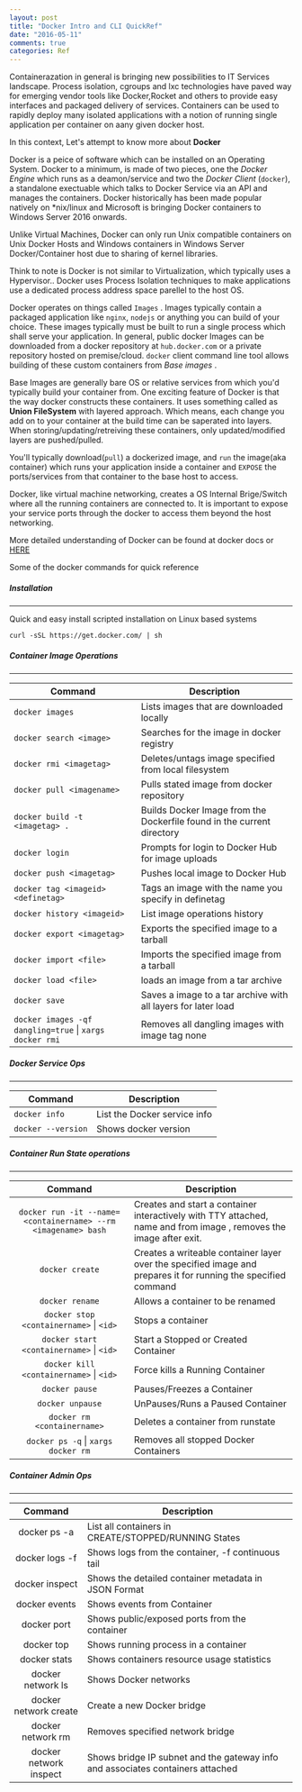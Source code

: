 ```yaml
---
layout: post
title: "Docker Intro and CLI QuickRef"
date: "2016-05-11"
comments: true
categories: Ref
---
```


Containerazation in general is bringing new possibilities to IT Services landscape. Process isolation, cgroups and lxc technologies have paved way for emerging vendor tools like Docker,Rocket and others to provide easy interfaces and packaged delivery of services. Containers can be used to rapidly deploy many isolated applications with a notion of running single application per container on aany given docker host. 

In this context, Let's attempt to know more about **Docker**

Docker is a peice of software which can be installed on an Operating System. Docker to a minimum, is made of two pieces, one the _Docker Engine_ which runs as a deamon/service and two the _Docker Client_ (`docker`), a standalone exectuable which talks to Docker Service via an API and manages the containers. Docker historically has been made popular natively on *nix/linux and Microsoft is bringing Docker containers to Windows Server 2016 onwards.

Unlike Virtual Machines, Docker can only run Unix compatible containers on Unix Docker Hosts and Windows containers in Windows Server Docker/Container host due to sharing of kernel libraries.

Think to note is Docker is not similar to Virtualization, which typically uses a Hypervisor.. Docker uses Process Isolation techniques to make applications use a dedicated process address space parellel to the host OS.

Docker operates on things called `Images` . Images typically contain a packaged application like `nginx`, `nodejs` or anything you can build of your choice. These images typically must be built to run a single process which shall serve your application.  In general, public docker Images can be downloaded from a docker repository at `hub.docker.com` or a private repository hosted on premise/cloud. `docker` client command line tool allows building of these custom containers from *Base images* .

Base Images are generally bare OS or relative services from which you'd typically build your container from. One exciting feature of Docker is that the way docker constructs these containers. It uses something called as __Union FileSystem__ with layered approach. Which means, each change you add on to your container at the build time can be saperated into layers. When storing/updating/retreiving these containers, only updated/modified layers are pushed/pulled.

You'll typically download(`pull`) a dockerized image, and `run` the image(aka container) which runs your application inside a container and `EXPOSE` the ports/services from that container to the base host to access.

Docker, like virtual machine networking, creates a OS Internal Brige/Switch where all the running containers are connected to. It is important to expose your service ports through the docker to access them beyond the host networking. 

More detailed understanding of Docker can be found at docker docs or [HERE](http://etherealmind.com/basics-docker-containers-hypervisors-coreos/)

Some of the docker commands for quick reference

##### Installation
---
Quick and easy install scripted installation on Linux based systems

```curl -sSL https://get.docker.com/ | sh```

##### Container Image Operations
---

| Command                                            | Description                                                            |
|----------------------------------------------------|------------------------------------------------------------------------|
| `docker images`                                      | Lists images that are downloaded locally                               |
| `docker search <image>`                              | Searches for the image in docker registry                              |
| `docker rmi <imagetag>`                              | Deletes/untags image specified from local filesystem                   |
| `docker pull <imagename>`                            | Pulls stated image from docker repository                              |
| `docker build -t <imagetag> .`                       | Builds Docker Image from the Dockerfile found in the current directory |
| `docker login`                                       | Prompts for login to Docker Hub for image uploads                      |
| `docker push <imagetag>`                             | Pushes local image to Docker Hub                                       |
| `docker tag <imageid> <definetag>`                   | Tags an image with the name you specify in definetag                   |
| `docker history <imageid>`                           | List image operations history                                          |
| `docker export <imagetag>`                           | Exports the specified image to a tarball                               |
| `docker import <file>`                               | Imports the specified image from a tarball                             |
| `docker load <file>`                                 | loads an image from a tar archive                                      |
| `docker save`                                        | Saves a image to a tar archive with all layers for later load          |
| `docker images -qf dangling=true` &#124; `xargs docker rmi` | Removes all dangling images with image tag none                 |

##### Docker Service Ops
---

| Command            | Description                  |
|--------------------|------------------------------|
| `docker info`      | List the Docker service info |
| `docker --version` | Shows docker version         |


##### Container Run State operations
---

|                           Command                           | Description                                                                                                        |
|:-----------------------------------------------------------:|--------------------------------------------------------------------------------------------------------------------|
| `docker run -it --name=<containername> --rm <imagename> bash` | Creates and start a container interactively with TTY attached, name and from image , removes the image after exit. |
| `docker create`                                               | Creates a writeable container layer over the specified image and prepares it for running the specified command     |
| `docker rename`                                               | Allows a container to be renamed                                                                                   |
| `docker stop <containername>` &#124; `<id>`                           | Stops a container                                                                                                  |
| `docker start <containername>` &#124; `<id>`                          | Start a Stopped or Created Container                                                                               |
| `docker kill <containername>` &#124; `<id>`                           | Force kills a Running Container                                                                                    |
| `docker pause`                                                | Pauses/Freezes a Container                                                                                         |
| `docker unpause`                                              | UnPauses/Runs a Paused Container                                                                                   |
| `docker rm <containername>`                                   | Deletes a container from runstate                                                                                  |
| `docker ps -q` &#124; `xargs docker rm`                              | Removes all stopped Docker Containers                                                                              |

##### Container Admin Ops
---

|             Command            | Description                                                                    |
|:------------------------------:|--------------------------------------------------------------------------------|
| docker ps -a                   | List all containers in CREATE/STOPPED/RUNNING States                           |
| docker logs -f <containername> | Shows logs from the container, -f continuous tail                              |
| docker inspect <containername> | Shows the detailed container metadata in JSON Format                           |
| docker events <containername>  | Shows events from Container                                                    |
| docker port <containername>    | Shows public/exposed ports from the container                                  |
| docker top <containername>     | Shows running process in a container                                           |
| docker stats <containername>   | Shows containers resource usage statistics                                     |
| docker network ls              | Shows Docker networks                                                          |
| docker network create          | Create a new Docker bridge                                                     |
| docker network rm              | Removes specified network bridge                                               |
| docker network inspect         | Shows bridge IP subnet and the gateway info and associates containers attached |